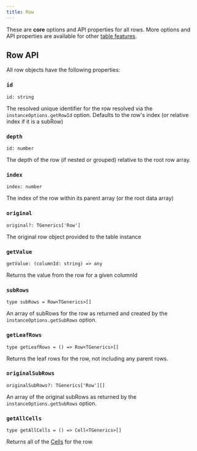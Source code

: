 ```yaml
---
title: Row
---
```


These are **core** options and API properties for all rows. More options and API properties are available for other [table features](../guide/09-features.md).

## Row API

All row objects have the following properties:

### `id`

```tsx
id: string
```

The resolved unique identifier for the row resolved via the `instanceOptions.getRowId` option. Defaults to the row's index (or relative index if it is a subRow)

### `depth`

```tsx
id: number
```

The depth of the row (if nested or grouped) relative to the root row array.

### `index`

```tsx
index: number
```

The index of the row within its parent array (or the root data array)

### `original`

```tsx
original?: TGenerics['Row']
```

The original row object provided to the table instance

### `getValue`

```tsx
getValue: (columnId: string) => any
```

Returns the value from the row for a given columnId

### `subRows`

```tsx
type subRows = Row<TGenerics>[]
```

An array of subRows for the row as returned and created by the `instanceOptions.getSubRows` option.

### `getLeafRows`

```tsx
type getLeafRows = () => Row<TGenerics>[]
```

Returns the leaf rows for the row, not including any parent rows.

### `originalSubRows`

```tsx
originalSubRows?: TGenerics['Row'][]
```

An array of the original subRows as returned by the `instanceOptions.getSubRows` option.

### `getAllCells`

```tsx
type getAllCells = () => Cell<TGenerics>[]
```

Returns all of the [Cells](./Cell.md) for the row.
